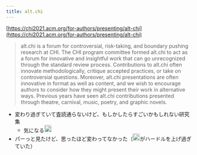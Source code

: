 ```yaml
---
title: alt.chi
---
```


[https://chi2021.acm.org/for-authors/presenting/alt-chi](https://chi2021.acm.org/for-authors/presenting/alt-chi)

 > 
 > alt.chi is a forum for controversial, risk-taking, and boundary pushing research at CHI. The CHI program committee formed alt.chi to act as a forum for innovative and insightful work that can go unrecognized through the standard review process. Contributions to alt.chi often innovate methodologically, critique accepted practices, or take on controversial questions. Moreover, alt.chi presentations are often innovative in format as well as content, and we wish to encourage authors to consider how they might present their work in alternative ways. Previous years have seen alt.chi contributions presented through theatre, carnival, music, poetry, and graphic novels.

* 変わり過ぎていて査読通らないけど、もしかしたらすごいかもしれない研究集
  * 気になる<img src='https://scrapbox.io/api/pages/blu3mo-public/blu3mo/icon' alt='blu3mo.icon' height="19.5"/>
* パーっと見たけど、思ったほど変わってなかった（<img src='https://scrapbox.io/api/pages/blu3mo-public/blu3mo/icon' alt='blu3mo.icon' height="19.5"/>がハードルを上げ過ぎていた）
